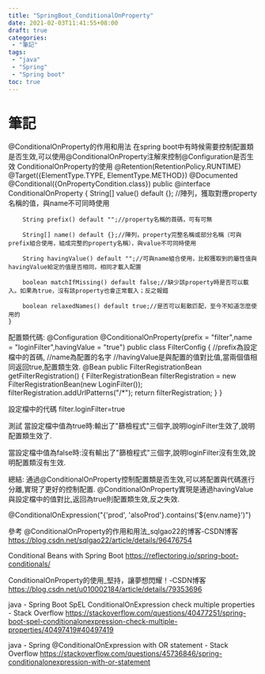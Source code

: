 ```yaml
---
title: "SpringBoot_ConditionalOnProperty"
date: 2021-02-03T11:41:55+08:00
draft: true
categories:
 - "筆記"
tags:
 - "java"
 - "Spring"
 - "Spring boot"
toc: true
---
```


# 筆記
<!--more-->


@ConditionalOnProperty的作用和用法
在spring boot中有時候需要控制配置類是否生效,可以使用@ConditionalOnProperty注解來控制@Configuration是否生效
ConditionalOnProperty的使用
	@Retention(RetentionPolicy.RUNTIME)
	@Target({ElementType.TYPE, ElementType.METHOD})
	@Documented
	@Conditional({OnPropertyCondition.class})
	public @interface ConditionalOnProperty {
	    String[] value() default {}; //陣列，獲取對應property名稱的值，與name不可同時使用
	 
	    String prefix() default "";//property名稱的首碼，可有可無
	 
	    String[] name() default {};//陣列，property完整名稱或部分名稱（可與prefix組合使用，組成完整的property名稱），與value不可同時使用

	    String havingValue() default "";//可與name組合使用，比較獲取到的屬性值與havingValue給定的值是否相同，相同才載入配置
 
	    boolean matchIfMissing() default false;//缺少該property時是否可以載入。如果為true，沒有該property也會正常載入；反之報錯

	    boolean relaxedNames() default true;//是否可以鬆散匹配，至今不知道怎麼使用的
	}
 


配置類代碼:
@Configuration
@ConditionalOnProperty(prefix = "filter",name = "loginFilter",havingValue = "true")
public class FilterConfig {
	//prefix為設定檔中的首碼,
	//name為配置的名字
	//havingValue是與配置的值對比值,當兩個值相同返回true,配置類生效.
    @Bean
    public FilterRegistrationBean getFilterRegistration() {
        FilterRegistrationBean filterRegistration  = new FilterRegistrationBean(new LoginFilter());
        filterRegistration.addUrlPatterns("/*");
        return filterRegistration;
    }
}

設定檔中的代碼
filter.loginFilter=true

測試
當設定檔中值為true時:輸出了"篩檢程式"三個字,說明loginFilter生效了,說明配置類生效了.
 
當設定檔中值為false時:沒有輸出了"篩檢程式"三個字,說明loginFilter沒有生效,說明配置類沒有生效.
 
總結:
通過@ConditionalOnProperty控制配置類是否生效,可以將配置與代碼進行分離,實現了更好的控制配置.
@ConditionalOnProperty實現是通過havingValue與設定檔中的值對比,返回為true則配置類生效,反之失效.


@ConditionalOnExpression("{'prod', 'alsoProd'}.contains('${env.name}')")



參考
@ConditionalOnProperty的作用和用法_sqlgao22的博客-CSDN博客
https://blog.csdn.net/sqlgao22/article/details/96476754

Conditional Beans with Spring Boot
https://reflectoring.io/spring-boot-conditionals/

ConditionalOnProperty的使用_堅持，讓夢想閃耀！-CSDN博客
https://blog.csdn.net/u010002184/article/details/79353696

java - Spring Boot SpEL ConditionalOnExpression check multiple properties - Stack Overflow
https://stackoverflow.com/questions/40477251/spring-boot-spel-conditionalonexpression-check-multiple-properties/40497419#40497419

java - Spring @ConditionalOnExpression with OR statement - Stack Overflow
https://stackoverflow.com/questions/45736846/spring-conditionalonexpression-with-or-statement

